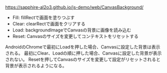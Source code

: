 https://sapphire-al2o3.github.io/js-demo/web/CanvasBackground/

- Fill: fillRectで画面を塗りつぶす
- Clear: clearRectで画面をクリアする
- Load: backgroundImageでCanvasの背景に画像を読み込む
- Reset: Canvasのサイズを変更してコンテキストをリセットする

AndroidのChromeで最初にLoadを押した場合、Canvasに設定した背景は表示される。
最初にClear、Loadの順に押した場合、Canvasに設定した背景が表示されない。
Resetを押してCanvasのサイズを変更して設定がリセットされると背景が表示されるようになる。
